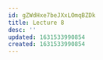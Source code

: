 ```yaml
---
id: gZWdHxe7beJXxLOmqBZDk
title: Lecture 8
desc: ''
updated: 1631533990854
created: 1631533990854
---
```


